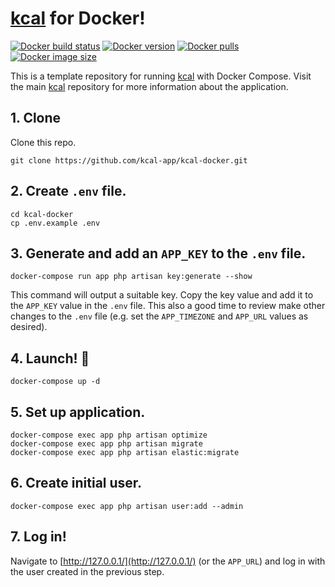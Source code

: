 # [kcal](https://github.com/kcal-app/kcal) for Docker!

[![Docker build status](https://img.shields.io/docker/cloud/build/kcalapp/kcal)](https://hub.docker.com/r/kcalapp/kcal/builds)
[![Docker version](https://img.shields.io/docker/v/kcalapp/kcal?sort=semver)](https://hub.docker.com/r/kcalapp/kcal/tags?page=1&ordering=last_updated)
[![Docker pulls](https://img.shields.io/docker/pulls/kcalapp/kcal)](https://hub.docker.com/r/kcalapp/kcal)
[![Docker image size](https://img.shields.io/docker/image-size/kcalapp/kcal)](https://hub.docker.com/r/kcalapp/kcal/tags?page=1&ordering=last_updated)

This is a template repository for running [kcal](https://github.com/kcal-app/kcal)
with Docker Compose. Visit the main [kcal](https://github.com/kcal-app/kcal) repository
for more information about the application.

## 1. Clone

Clone this repo.

    git clone https://github.com/kcal-app/kcal-docker.git

## 2. Create `.env` file.

    cd kcal-docker
    cp .env.example .env

## 3. Generate and add an `APP_KEY` to the `.env` file.

    docker-compose run app php artisan key:generate --show

This command will output a suitable key. Copy the key value and add it to the
`APP_KEY` value in the `.env` file. This also a good time to review make other
changes to the `.env` file (e.g. set the `APP_TIMEZONE` and `APP_URL` values as
desired).

## 4. Launch! :rocket:

    docker-compose up -d

## 5. Set up application.

    docker-compose exec app php artisan optimize
    docker-compose exec app php artisan migrate
    docker-compose exec app php artisan elastic:migrate

## 6. Create initial user.

    docker-compose exec app php artisan user:add --admin

## 7. Log in!

Navigate to [http://127.0.0.1/](http://127.0.0.1/) (or the `APP_URL`) and log in
with the user created in the previous step.